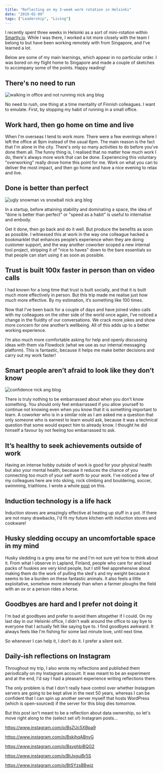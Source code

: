```yaml
---
title: "Reflecting on my 3-week work rotation in Helsinki"
date: "2019-02-09"
tags: ["Leadership", "Living"]
---
```


I recently spent three weeks in Helsinki as a sort of mini-rotation within [Smartly.io](https://smartly.io). While I was there, I worked a lot more closely with the team I belong to but have been working remotely with from Singapore, and I’ve learned a lot.

Below are some of my main learnings, which appear in no particular order. I was bored on my flight home to Singapore and made a couple of sketches to accompany some of the points. Happy reading!

## There's no need to run

![walking in office and not running nick ang blog](images/walking-in-office-and-not-running-nick-ang-blog-1024x1024.png)

No need to rush, one thing at a time mentality of Finnish colleagues. I want to emulate. First, by stopping my habit of running in a small office.

## Work hard, then go home on time and live

When I'm overseas I tend to work more. There were a few evenings where I left the office at 9pm instead of the usual 6pm. The main reason is the fact that I'm alone in the city. There's only so many activities to do before you've done them all. The funny thing is, I realised that no matter how much work I do, there's always more work that can be done. Experiencing this voluntary "overworking" really drove home this point for me. Work on what you can to deliver the most impact, and then go home and have a nice evening to relax and live.

## Done is better than perfect

![ugly snowman vs snowball nick ang blog](images/ugly-snowman-vs-snowball-nick-ang-blog-1024x1024.png)

In a startup, before attaining stability and dominating a space, the idea of “done is better than perfect" or "speed as a habit" is useful to internalise and embody.

Get it done, then go back and do it well. But produce the benefits as soon as possible. I witnessed this at work in the way one colleague hacked a bookmarklet that enhances people’s experience when they are doing customer support, and the way another coworker scoped a new internal tool project, stripping it of "nice to haves" down to the bare essentials so that people can start using it as soon as possible.

## Trust is built 100x faster in person than on video calls

I had known for a long time that trust is built socially, and that it is built much more effectively in person. But this trip made me realise just _how much_ more effective. By my estimation, it’s something like 100 times.

Now that I’ve been back for a couple of days and have joined video calls with my colleagues on the other side of the world once again, I’ve noticed a change in the fluidity of our conversations. We crack more jokes and show more concern for one another’s wellbeing. All of this adds up to a better working experience.

I’m also much more comfortable asking for help and openly discussing ideas with them via Flowdock (what we use as our internal messaging platform). This is fantastic, because it helps me make better decisions and carry out my work faster!

## Smart people aren’t afraid to look like they don’t know

![confidence nick ang blog](images/confidence-nick-ang-blog-1024x1024.png)

There is truly nothing to be embarrassed about when you don’t know something. You should only feel embarrassed if you allow yourself to continue not knowing even when you know that it is something important to learn. A coworker who is in a similar role as I am asked me a question that only someone who is earnest to learn would ask, because it was a technical question that some would expect him to already know. I thought he did himself a favour by not feeling too embarrassed to ask.

## It’s healthy to seek achievements outside of work

Having an intense hobby outside of work is good for your physical health but also your mental health, because it reduces the chance of you connecting too much of your self worth to your work. I've noticed a few of my colleagues here are into skiing, rock climbing and bouldering, soccer, swimming, triathlons. I wrote a whole [post](/2019-01-31-how-to-be-calm/) on this.

## Induction technology is a life hack

Induction stoves are amazingly effective at heating up stuff in a pot. If there are not many drawbacks, I'd fit my future kitchen with induction stoves and cookware!

## Husky sledding occupy an uncomfortable space in my mind

Husky sledding is a grey area for me and I'm not sure yet how to think about it. From what I observe in Lapland, Finland, people who care for and lead packs of huskies are very kind people, but I still feel apprehensive about making them do the work of pulling the sled's and my weight because it seems to be a burden on these fantastic animals. It also feels a little exploitative, somehow more intensely than when a farmer ploughs the field with an ox or a person rides a horse.

## Goodbyes are hard and I prefer not doing it

I'm bad at goodbyes and prefer to avoid them altogether if I could. On my last day in our Helsinki office, I didn't walk around the office to say bye to everyone that I actually felt like saying bye to. I find goodbyes awkward. It always feels like I'm fishing for some last minute love, until next time.

So whenever I can help it, I don’t do it. I prefer a silent exit.

## Daily-ish reflections on Instagram

Throughout my trip, I also wrote my reflections and published them periodically on my Instagram account. It was meant to be an experiment and at the end, I'd say I had a pleasant experience writing reflections there.

The only problem is that I don't really have control over whether Instagram servers are going to be kept alive in the next 50 years, whereas I can be confident that I can spin up another server myself that hosts WordPress (which is open-sourced) if the server for this blog dies tomorrow.

But this post isn't meant to be a reflection about data ownership, so let's move right along to the (select set of) Instagram posts...

https://www.instagram.com/p/BsZUc5XBpa9

https://www.instagram.com/p/BskjhqABnvG

https://www.instagram.com/p/BsyphbiBQG2

https://www.instagram.com/p/BtJxgujBr5S

https://www.instagram.com/p/BtSYzsBBwjz

